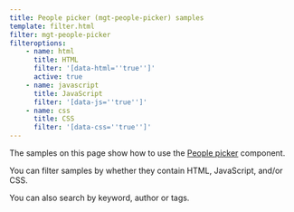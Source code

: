 ```yaml
---
title: People picker (mgt-people-picker) samples
template: filter.html
filter: mgt-people-picker
filteroptions:
    - name: html
      title: HTML
      filter: '[data-html=''true'']'
      active: true
    - name: javascript
      title: JavaScript
      filter: '[data-js=''true'']'
    - name: css
      title: CSS
      filter: '[data-css=''true'']'
---
```

The samples on this page show how to use the [People picker](https://docs.microsoft.com/graph/toolkit/components/people-picker) component.

You can filter samples by whether they contain HTML, JavaScript, and/or CSS.

You can also search by keyword, author or tags.